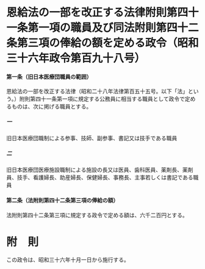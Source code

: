 # 恩給法の一部を改正する法律附則第四十一条第一項の職員及び同法附則第四十二条第三項の俸給の額を定める政令（昭和三十六年政令第百九十八号）
#### 第一条（旧日本医療団職員の範囲）
恩給法の一部を改正する法律（昭和二十八年法律第百五十五号。以下「法」という。）附則第四十一条第一項に規定する公務員に相当する職員として政令で定めるものは、次に掲げる職員とする。
##### 一
旧日本医療団職制による参事、技師、副参事、書記又は技手である職員
##### 二
旧日本医療団医療施設職制による施設の長又は医員、歯科医員、薬剤長、薬剤員、技手、看護婦長、助産婦長、保健婦長、事務長、主事若しくは書記である職員
#### 第二条（法附則第四十二条第三項の俸給の額）
法附則第四十二条第三項に規定する政令で定める額は、六千二百円とする。
# 附　則
この政令は、昭和三十六年十月一日から施行する。
